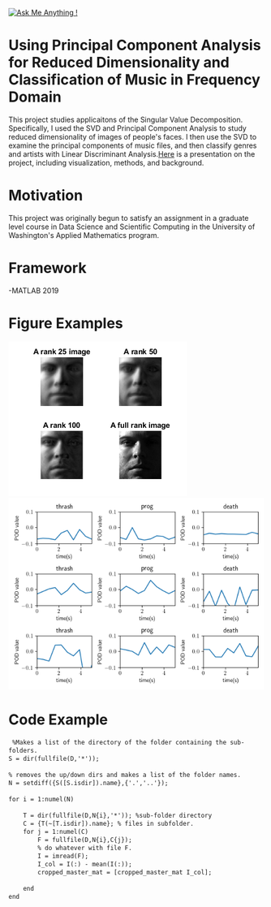 [![Ask Me Anything !](https://img.shields.io/badge/Ask%20me-anything-1abc9c.svg)](https://GitHub.com/Naereen/ama)


# Using Principal Component Analysis for Reduced Dimensionality and Classification of Music in Frequency Domain

This project studies applicaitons of the Singular Value Decomposition. Specifically, I used the SVD and Principal Component Analysis to study reduced dimensionality of images of people's faces. I then use the SVD to examine the principal components of music files, and then classify genres and artists with Linear Discriminant Analysis.[Here](https://github.com/tyarosevich/pca_image_music_classifier/blob/master/Final%20Presentation%20for%20Github/pca_faces_and_music_classif_pres.pdf) is a presentation on the project, including visualization, methods, and background.
# Motivation

This project was originally begun to satisfy an assignment in a graduate level course in Data Science and Scientific Computing in the University of Washington's Applied Mathematics program.


# Framework

-MATLAB 2019

# Figure Examples

![Reduced Rank Faces](rank_compare.png)
![Comparison of Principle Orthogonal Modes of Musical Genres](part2_pod_compare.png)

# Code Example
```
 %Makes a list of the directory of the folder containing the sub-folders.
S = dir(fullfile(D,'*'));

% removes the up/down dirs and makes a list of the folder names.
N = setdiff({S([S.isdir]).name},{'.','..'});

for i = 1:numel(N)
    
    T = dir(fullfile(D,N{i},'*')); %sub-folder directory
    C = {T(~[T.isdir]).name}; % files in subfolder.
    for j = 1:numel(C)
        F = fullfile(D,N{i},C{j});    
        % do whatever with file F.
        I = imread(F);
        I_col = I(:) - mean(I(:));
        cropped_master_mat = [cropped_master_mat I_col];

    end
end
```